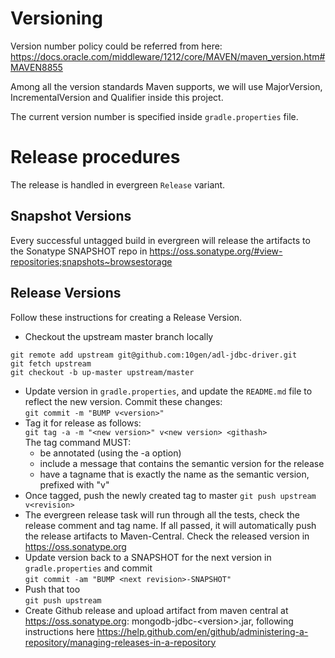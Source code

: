 # Versioning
Version number policy could be referred from here: https://docs.oracle.com/middleware/1212/core/MAVEN/maven_version.htm#MAVEN8855

Among all the version standards Maven supports, we will use MajorVersion, IncrementalVersion and Qualifier inside this project.

The current version number is specified inside `gradle.properties` file. 

# Release procedures
The release is handled in evergreen `Release` variant.  

## Snapshot Versions

Every successful untagged build in evergreen will release the artifacts to the Sonatype SNAPSHOT repo in https://oss.sonatype.org/#view-repositories;snapshots~browsestorage

## Release Versions

Follow these instructions for creating a Release Version.

* Checkout the upstream master branch locally
```
git remote add upstream git@github.com:10gen/adl-jdbc-driver.git
git fetch upstream
git checkout -b up-master upstream/master
```
* Update version in `gradle.properties`, and update the `README.md` file to reflect the new version. Commit these changes:  
```git commit -m "BUMP v<version>"```
* Tag it for release as follows:  
```git tag -a -m "<new version>" v<new version> <githash>```   
The tag command MUST:  
  * be annotated (using the -a option)  
  * include a message that contains the semantic version for the release  
  * have a tagname that is exactly the name as the semantic version, prefixed with "v"  
* Once tagged, push the newly created tag to master
```git push upstream v<revision> ```
* The evergreen release task will run through all the tests, check the release comment and tag name. If all passed, it will automatically push the release artifacts to Maven-Central. Check the released version in https://oss.sonatype.org 
* Update version back to a SNAPSHOT for the next version in `gradle.properties` and commit  
```git commit -am "BUMP <next revision>-SNAPSHOT"```
* Push that too  
```git push upstream```
* Create Github release and upload artifact from maven central at https://oss.sonatype.org: mongodb-jdbc-\<version\>.jar, following instructions here https://help.github.com/en/github/administering-a-repository/managing-releases-in-a-repository 
